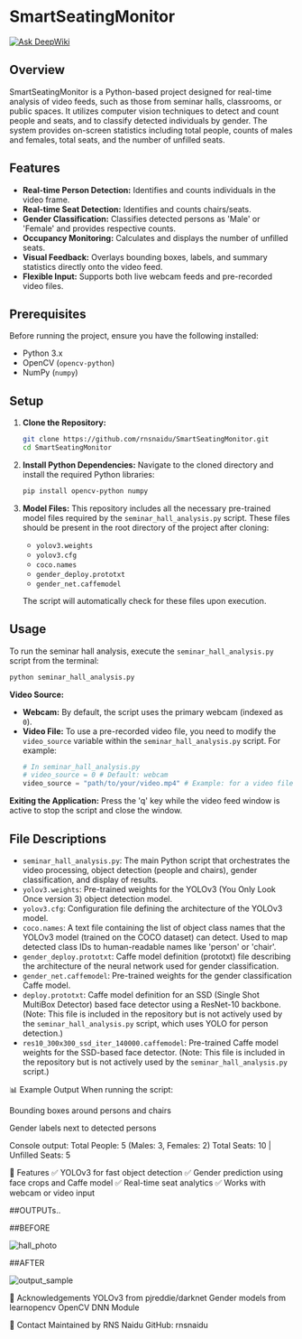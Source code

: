 # SmartSeatingMonitor
[![Ask DeepWiki](https://devin.ai/assets/askdeepwiki.png)](https://deepwiki.com/rnsnaidu/SmartSeatingMonitor.git)

## Overview

SmartSeatingMonitor is a Python-based project designed for real-time analysis of video feeds, such as those from seminar halls, classrooms, or public spaces. It utilizes computer vision techniques to detect and count people and seats, and to classify detected individuals by gender. The system provides on-screen statistics including total people, counts of males and females, total seats, and the number of unfilled seats.

## Features

*   **Real-time Person Detection:** Identifies and counts individuals in the video frame.
*   **Real-time Seat Detection:** Identifies and counts chairs/seats.
*   **Gender Classification:** Classifies detected persons as 'Male' or 'Female' and provides respective counts.
*   **Occupancy Monitoring:** Calculates and displays the number of unfilled seats.
*   **Visual Feedback:** Overlays bounding boxes, labels, and summary statistics directly onto the video feed.
*   **Flexible Input:** Supports both live webcam feeds and pre-recorded video files.

## Prerequisites

Before running the project, ensure you have the following installed:

*   Python 3.x
*   OpenCV (`opencv-python`)
*   NumPy (`numpy`)

## Setup

1.  **Clone the Repository:**
    ```bash
    git clone https://github.com/rnsnaidu/SmartSeatingMonitor.git
    cd SmartSeatingMonitor
    ```

2.  **Install Python Dependencies:**
    Navigate to the cloned directory and install the required Python libraries:
    ```bash
    pip install opencv-python numpy
    ```

3.  **Model Files:**
    This repository includes all the necessary pre-trained model files required by the `seminar_hall_analysis.py` script. These files should be present in the root directory of the project after cloning:
    *   `yolov3.weights`
    *   `yolov3.cfg`
    *   `coco.names`
    *   `gender_deploy.prototxt`
    *   `gender_net.caffemodel`

    The script will automatically check for these files upon execution.

## Usage

To run the seminar hall analysis, execute the `seminar_hall_analysis.py` script from the terminal:

```bash
python seminar_hall_analysis.py
```

**Video Source:**
*   **Webcam:** By default, the script uses the primary webcam (indexed as `0`).
*   **Video File:** To use a pre-recorded video file, you need to modify the `video_source` variable within the `seminar_hall_analysis.py` script. For example:
    ```python
    # In seminar_hall_analysis.py
    # video_source = 0 # Default: webcam
    video_source = "path/to/your/video.mp4" # Example: for a video file
    ```

**Exiting the Application:**
Press the 'q' key while the video feed window is active to stop the script and close the window.

## File Descriptions

*   `seminar_hall_analysis.py`: The main Python script that orchestrates the video processing, object detection (people and chairs), gender classification, and display of results.
*   `yolov3.weights`: Pre-trained weights for the YOLOv3 (You Only Look Once version 3) object detection model.
*   `yolov3.cfg`: Configuration file defining the architecture of the YOLOv3 model.
*   `coco.names`: A text file containing the list of object class names that the YOLOv3 model (trained on the COCO dataset) can detect. Used to map detected class IDs to human-readable names like 'person' or 'chair'.
*   `gender_deploy.prototxt`: Caffe model definition (prototxt) file describing the architecture of the neural network used for gender classification.
*   `gender_net.caffemodel`: Pre-trained weights for the gender classification Caffe model.
*   `deploy.prototxt`: Caffe model definition for an SSD (Single Shot MultiBox Detector) based face detector using a ResNet-10 backbone. (Note: This file is included in the repository but is not actively used by the `seminar_hall_analysis.py` script, which uses YOLO for person detection.)
*   `res10_300x300_ssd_iter_140000.caffemodel`: Pre-trained Caffe model weights for the SSD-based face detector. (Note: This file is included in the repository but is not actively used by the `seminar_hall_analysis.py` script.)

📊 Example Output
When running the script:

Bounding boxes around persons and chairs

Gender labels next to detected persons

Console output:
Total People: 5 (Males: 3, Females: 2)
Total Seats: 10 | Unfilled Seats: 5

📌 Features
✅ YOLOv3 for fast object detection
✅ Gender prediction using face crops and Caffe model
✅ Real-time seat analytics
✅ Works with webcam or video input


##OUTPUTs..

##BEFORE

![hall_photo](https://github.com/user-attachments/assets/27a06c05-54c6-413a-a443-a176e8bd96b5)
    
 ##AFTER

![output_sample](https://github.com/user-attachments/assets/f0d83791-0327-4c9f-b50e-d73597a4da68)


🤝 Acknowledgements
YOLOv3 from pjreddie/darknet
Gender models from learnopencv
OpenCV DNN Module

📮 Contact
Maintained by RNS Naidu
GitHub: rnsnaidu
 


